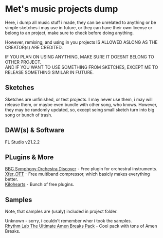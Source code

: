 # Met's music projects dump

Here, i dump all music stuff i made, they can be unrelated to anything or be simple sketches i may use in future, or they can have their own license or belong to an project, make sure to check before doing anything.

However, remixing, and using in you projects IS ALLOWED ASLONG AS THE CREATOR(s) ARE CREDITED.

IF YOU PLAN ON USING ANYTHING, MAKE SURE IT DOESNT BELONG TO OTHER PROJECT.  
AND IF YOU WANT TO USE SOMETHING FROM SKETCHES, EXCEPT ME TO RELEASE SOMETHING SIMILAR IN FUTURE.

## Sketches
Sketches are unfinished, or test projects. I may never use them, i may will release them, or maybe even bundle with other song, who knows.
However, they may be randomly updated, so, except seing small sketch turn into big song or bunch of trash.

## DAW(s) & Software
FL Studio v21.2.2

## PLugins & More
[BBC Symphony Orchestra Discover](https://www.spitfireaudio.com/bbc-symphony-orchestra-discover) - Free plugin for orchestral instruments.  
[Xfer_OTT](https://xferrecords.com/freeware) - Free multiband compressor, which basicly makes everything better.  
[Kilohearts](https://kilohearts.com/) - Bunch of free plugins.  

## Samples
Note, that samples are (usaly) included in project folder.

Unknown - sorry, i couldn't remember wher i took the samples.  
[Rhythm Lab The Ultimate Amen Breaks Pack](https://rhythm-lab.com/the-ultimate-amen-breaks-pack) - Cool pack with tons of Amen Breaks.  
